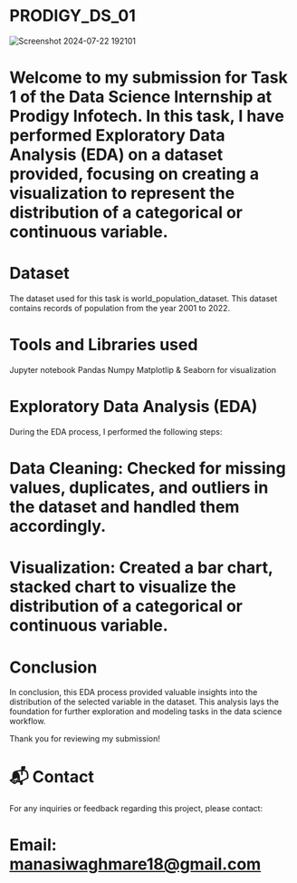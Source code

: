# PRODIGY_DS_01
![Screenshot 2024-07-22 192101](https://github.com/user-attachments/assets/099b3ad5-fbd3-4a44-a72a-8dd97bd4f837)

# Welcome to my submission for Task 1 of the Data Science Internship at Prodigy Infotech. In this task, I have performed Exploratory Data Analysis (EDA) on a dataset provided, focusing on creating a visualization to represent the distribution of a categorical or continuous variable.

# Dataset
The dataset used for this task is world_population_dataset. This dataset contains records of population from the year 2001 to 2022.

# Tools and Libraries used
Jupyter notebook
Pandas
Numpy
Matplotlip & Seaborn for visualization
# Exploratory Data Analysis (EDA)
During the EDA process, I performed the following steps:

# Data Cleaning: Checked for missing values, duplicates, and outliers in the dataset and handled them accordingly.

# Visualization: Created a bar chart, stacked chart to visualize the distribution of a categorical or continuous variable.

# Conclusion
In conclusion, this EDA process provided valuable insights into the distribution of the selected variable in the dataset. This analysis lays the foundation for further exploration and modeling tasks in the data science workflow.

Thank you for reviewing my submission!

# 📬 Contact
For any inquiries or feedback regarding this project, please contact:


# Email: manasiwaghmare18@gmail.com


